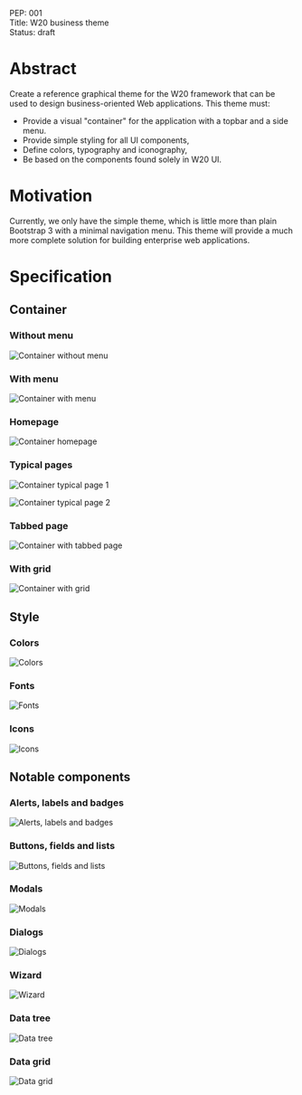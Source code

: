 PEP: 001  
Title: W20 business theme  
Status: draft  

# Abstract

Create a reference graphical theme for the W20 framework that can be used to design business-oriented
Web applications. This theme must:

* Provide a visual "container" for the application with a topbar and a side menu.
* Provide simple styling for all UI components,
* Define colors, typography and iconography,
* Be based on the components found solely in W20 UI.

# Motivation

Currently, we only have the simple theme, which is little more than plain Bootstrap 3 with a minimal navigation
menu. This theme will provide a much more complete solution for building enterprise web applications.

# Specification

## Container

### Without menu

![Container without menu](./seedstack_pep_001_w20_business_theme/container_without_menu.png)

### With menu

![Container with menu](./seedstack_pep_001_w20_business_theme/container_with_menu.png)

### Homepage

![Container homepage](./seedstack_pep_001_w20_business_theme/container_home.png)

### Typical pages

![Container typical page 1](./seedstack_pep_001_w20_business_theme/container_typical_page_1.png)

![Container typical page 2](./seedstack_pep_001_w20_business_theme/container_typical_page_2.png)

### Tabbed page

![Container with tabbed page](./seedstack_pep_001_w20_business_theme/container_with_tabs.png)

### With grid

![Container with grid](./seedstack_pep_001_w20_business_theme/container_grid.png)

## Style

### Colors

![Colors](./seedstack_pep_001_w20_business_theme/style_colors.png)

### Fonts

![Fonts](./seedstack_pep_001_w20_business_theme/style_fonts.png)

### Icons

![Icons](./seedstack_pep_001_w20_business_theme/style_icons.png)

## Notable components

### Alerts, labels and badges

![Alerts, labels and badges](./seedstack_pep_001_w20_business_theme/components_alerts_labels_badges.png)

### Buttons, fields and lists

![Buttons, fields and lists](./seedstack_pep_001_w20_business_theme/components_buttons_fields_lists.png)

### Modals

![Modals](./seedstack_pep_001_w20_business_theme/components_modal.png)

### Dialogs

![Dialogs](./seedstack_pep_001_w20_business_theme/components_dialogs.png)

### Wizard

![Wizard](./seedstack_pep_001_w20_business_theme/components_wizard.png)

### Data tree

![Data tree](./seedstack_pep_001_w20_business_theme/components_tree.png)

### Data grid

![Data grid](./seedstack_pep_001_w20_business_theme/components_grid.png)
